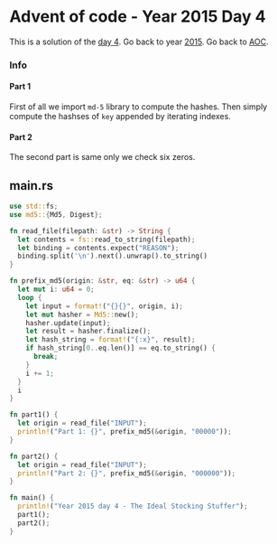 # Advent of code - Year 2015 Day 4

This is a solution of the [day 4](https://adventofcode.com/2015/day/4). Go back to year [2015](2015.md). Go back to [AOC](../adventofcode.md).

### Info

#### Part 1

First of all we import `md-5` library to compute the hashes. Then simply compute the hashses of `key` appended by iterating indexes.

#### Part 2

The second part is same only we check six zeros.

## main.rs

```rs
use std::fs;
use md5::{Md5, Digest};

fn read_file(filepath: &str) -> String {
  let contents = fs::read_to_string(filepath);
  let binding = contents.expect("REASON");
  binding.split('\n').next().unwrap().to_string()
}

fn prefix_md5(origin: &str, eq: &str) -> u64 {
  let mut i: u64 = 0;
  loop {
    let input = format!("{}{}", origin, i);
    let mut hasher = Md5::new();
    hasher.update(input);
    let result = hasher.finalize();
    let hash_string = format!("{:x}", result);
    if hash_string[0..eq.len()] == eq.to_string() {
      break;
    }
    i += 1;
  }
  i
}

fn part1() {
  let origin = read_file("INPUT");
  println!("Part 1: {}", prefix_md5(&origin, "00000"));
}

fn part2() {
  let origin = read_file("INPUT");
  println!("Part 2: {}", prefix_md5(&origin, "000000"));
}

fn main() {
  println!("Year 2015 day 4 - The Ideal Stocking Stuffer");
  part1();
  part2();
}
```

